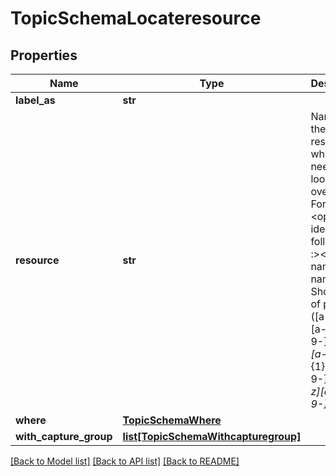 # TopicSchemaLocateresource

## Properties
Name | Type | Description | Notes
------------ | ------------- | ------------- | -------------
**label_as** | **str** |  | 
**resource** | **str** | Name of the resource which needs to looped over. Format: &lt;optional-idetifier followed by :&gt;&lt;topic-name/rule-name&gt;. Should be of pattern ([a-zA-Z][a-zA-Z0-9-]*:)?[a-z][a-z-]*(\\.{1}[a-z0-9-]+)*/[a-z][a-z0-9-]*. | 
**where** | [**TopicSchemaWhere**](TopicSchemaWhere.md) |  | [optional] 
**with_capture_group** | [**list[TopicSchemaWithcapturegroup]**](TopicSchemaWithcapturegroup.md) |  | [optional] 

[[Back to Model list]](../README.md#documentation-for-models) [[Back to API list]](../README.md#documentation-for-api-endpoints) [[Back to README]](../README.md)


